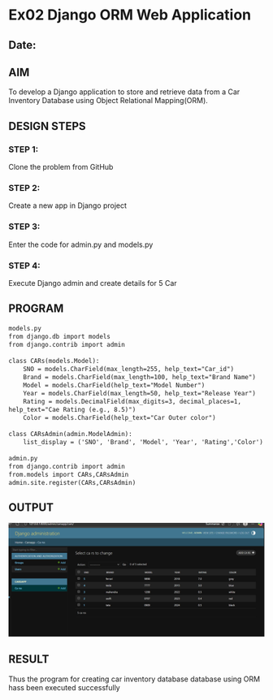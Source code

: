 # Ex02 Django ORM Web Application
## Date: 

## AIM
To develop a Django application to store and retrieve data from a Car Inventory Database using Object Relational Mapping(ORM).

## DESIGN STEPS

### STEP 1:
Clone the problem from GitHub

### STEP 2:
Create a new app in Django project

### STEP 3:
Enter the code for admin.py and models.py

### STEP 4:
Execute Django admin and create details for 5 Car 

## PROGRAM


```
models.py
from django.db import models
from django.contrib import admin

class CARs(models.Model):
    SNO = models.CharField(max_length=255, help_text="Car_id")
    Brand = models.CharField(max_length=100, help_text="Brand Name")
    Model = models.CharField(help_text="Model Number")
    Year = models.CharField(max_length=50, help_text="Release Year")
    Rating = models.DecimalField(max_digits=3, decimal_places=1, help_text="Cae Rating (e.g., 8.5)")
    Color = models.CharField(help_text="Car Outer color")

class CARsAdmin(admin.ModelAdmin):
    list_display = ('SNO', 'Brand', 'Model', 'Year', 'Rating','Color')

admin.py
from django.contrib import admin
from.models import CARs,CARsAdmin
admin.site.register(CARs,CARsAdmin)
```

## OUTPUT

![alt text](carsprojects.png)



## RESULT
Thus the program for creating car inventory database database using ORM hass been executed successfully
